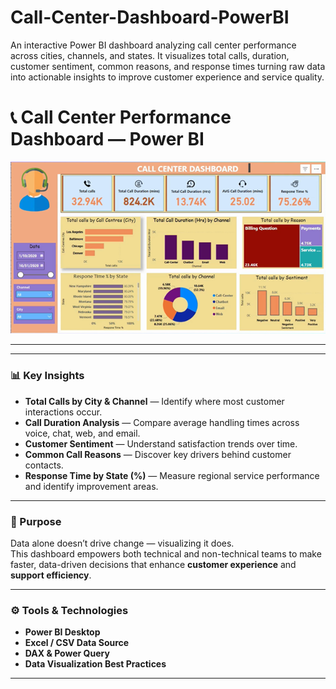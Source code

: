 # Call-Center-Dashboard-PowerBI
An interactive Power BI dashboard analyzing call center performance across cities, channels, and states. It visualizes total calls, duration, customer sentiment, common reasons, and response times turning raw data into actionable insights to improve customer experience and service quality.

# 📞 Call Center Performance Dashboard — Power BI

![Dashboard Preview](dash.png)  


---
---

### 📊 Key Insights
- **Total Calls by City & Channel** — Identify where most customer interactions occur.  
- **Call Duration Analysis** — Compare average handling times across voice, chat, web, and email.  
- **Customer Sentiment** — Understand satisfaction trends over time.  
- **Common Call Reasons** — Discover key drivers behind customer contacts.  
- **Response Time by State (%)** — Measure regional service performance and identify improvement areas.

---

### 🧠 Purpose
Data alone doesn’t drive change — visualizing it does.  
This dashboard empowers both technical and non-technical teams to make faster, data-driven decisions that enhance **customer experience** and **support efficiency**.

---

### ⚙️ Tools & Technologies
- **Power BI Desktop**
- **Excel / CSV Data Source**
- **DAX & Power Query**
- **Data Visualization Best Practices**

---

